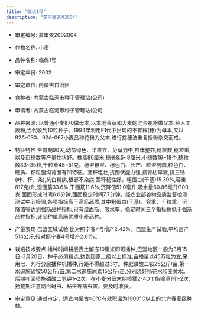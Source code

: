 ```yaml
---
title: "临优1号"
description: "蒙审麦2002004"
---
```

* 审定编号:  蒙审麦2002004

*  作物名称:  小麦

*  品种名称:  临优1号

*  审定年份:  2002

*  审定单位:  内蒙古自治区

* 育种者:  内蒙古临河市种子管理站(公司)

*  申请者:  内蒙古临河市种子管理站(公司

*  品种来源:  以普通小麦870做母本,以本地菅草和大麦的混合花粉做父本,经人工授粉,当代收到10粒种子。1994年利用F1代中出现的不育株(穗)为母本,又以92A-030、92A-067小麦品种花粉为父本,进行捻穗法重复授粉杂交而成。

*  特征特性
生育期90天,幼苗绿色、半直立、分蘖力中,群体整齐,穗粒数,穗粒重,以及亩穗数等产量性状好。株高80厘米,穗长8.5~9厘米,小穗数16~18个,穗粒数33~35粒,千粒重48~51克。穗型锥型、穗色白、长芒、粒型椭圆,粒色白、硬质、籽粒腹沟背面有凹特征。茎秆粗壮,抗倒伏能力强,抗青枯早衰,抗三锈(叶、秆、条),抗白粉病,根部不染病,茎秆韧性好。粗蛋白(干基)15.30%,容重817克/升,湿面筋33.6%,干面筋11.6%,沉降值51.0毫升,吸水量60.86毫升/100克,面团形成时间6.0分钟,面团稳定时间7.7分钟。经农业部谷物品质监督检测测试中心检验,各项指标高于高筋品质,其中粗蛋白(干基)、容重、千粒重、沉降值等达到强筋品种指标,只有湿面筋、吸水率、稳定时间三个指标稍低于强筋品种指标,该品种属高筋优质小麦品种。

*  产量表现
巴盟区域试验,比对照宁春4号增产2.42%。巴盟生产试验,平均亩产514公斤,较对照宁春4号增产2.61%。

*  栽培技术要点
播种时间耕层表土解冻10厘米即可播种,巴盟地区一般为3月15日-3月20日。种子必须精选,达到国家二级以上标准,亩播量以45万粒为宜,采用七、九行分层播种机播种,行距不得超过3寸。种肥磷酸二铵25公斤/亩,第一水追施碳铵50公斤/亩,第二水追施尿素15公斤/亩,分别浇好扬花水和麦黄水。后期叶面喷施磷酸二氢钾1~2次。在小麦分蘖末期喷雾2-4D丁酯除草剂1-2次,扬花期注意防治蚜虫、粘虫等病虫害。要及时收获。

*  审定意见
通过审定，适宜内蒙古≥0℃有效积温为1900℃以上的北方春麦区种植。
